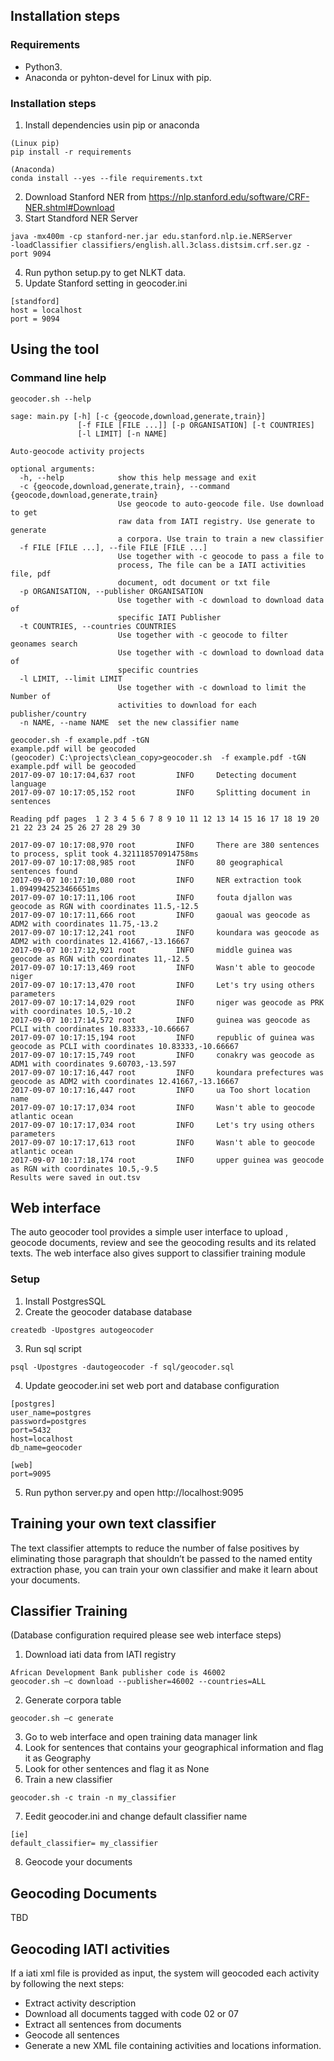 
## Installation steps
### Requirements
- Python3.
- Anaconda or pyhton-devel for Linux with pip.

### Installation steps
1. Install dependencies usin pip or anaconda
```
(Linux pip) 
pip install -r requirements

(Anaconda)
conda install --yes --file requirements.txt
```
2. Download Stanford NER from https://nlp.stanford.edu/software/CRF-NER.shtml#Download
3. Start Standford NER Server

```
java -mx400m -cp stanford-ner.jar edu.stanford.nlp.ie.NERServer 
-loadClassifier classifiers/english.all.3class.distsim.crf.ser.gz -port 9094

```
4. Run python setup.py to get NLKT data.
5. Update Stanford setting in geocoder.ini
```
[standford]
host = localhost
port = 9094
```

## Using the tool

### Command line help

```
geocoder.sh --help

sage: main.py [-h] [-c {geocode,download,generate,train}]
               [-f FILE [FILE ...]] [-p ORGANISATION] [-t COUNTRIES]
               [-l LIMIT] [-n NAME]

Auto-geocode activity projects

optional arguments:
  -h, --help            show this help message and exit
  -c {geocode,download,generate,train}, --command {geocode,download,generate,train}
                        Use geocode to auto-geocode file. Use download to get
                        raw data from IATI registry. Use generate to generate
                        a corpora. Use train to train a new classifier
  -f FILE [FILE ...], --file FILE [FILE ...]
                        Use together with -c geocode to pass a file to
                        process, The file can be a IATI activities file, pdf
                        document, odt document or txt file
  -p ORGANISATION, --publisher ORGANISATION
                        Use together with -c download to download data of
                        specific IATI Publisher
  -t COUNTRIES, --countries COUNTRIES
                        Use together with -c geocode to filter geonames search
                        Use together with -c download to download data of
                        specific countries
  -l LIMIT, --limit LIMIT
                        Use together with -c download to limit the Number of
                        activities to download for each publisher/country
  -n NAME, --name NAME  set the new classifier name
```

```
geocoder.sh -f example.pdf -tGN
example.pdf will be geocoded
(geocoder) C:\projects\clean_copy>geocoder.sh  -f example.pdf -tGN
example.pdf will be geocoded
2017-09-07 10:17:04,637 root         INFO     Detecting document language
2017-09-07 10:17:05,152 root         INFO     Splitting document in sentences

Reading pdf pages  1 2 3 4 5 6 7 8 9 10 11 12 13 14 15 16 17 18 19 20 21 22 23 24 25 26 27 28 29 30

2017-09-07 10:17:08,970 root         INFO     There are 380 sentences to process, split took 4.321118570914758ms
2017-09-07 10:17:08,985 root         INFO     80 geographical sentences found
2017-09-07 10:17:10,080 root         INFO     NER extraction took 1.0949942523466651ms
2017-09-07 10:17:11,106 root         INFO     fouta djallon was geocode as RGN with coordinates 11.5,-12.5
2017-09-07 10:17:11,666 root         INFO     gaoual was geocode as ADM2 with coordinates 11.75,-13.2
2017-09-07 10:17:12,241 root         INFO     koundara was geocode as ADM2 with coordinates 12.41667,-13.16667
2017-09-07 10:17:12,921 root         INFO     middle guinea was geocode as RGN with coordinates 11,-12.5
2017-09-07 10:17:13,469 root         INFO     Wasn't able to geocode  niger
2017-09-07 10:17:13,470 root         INFO     Let's try using others parameters
2017-09-07 10:17:14,029 root         INFO     niger was geocode as PRK with coordinates 10.5,-10.2
2017-09-07 10:17:14,572 root         INFO     guinea was geocode as PCLI with coordinates 10.83333,-10.66667
2017-09-07 10:17:15,194 root         INFO     republic of guinea was geocode as PCLI with coordinates 10.83333,-10.66667
2017-09-07 10:17:15,749 root         INFO     conakry was geocode as ADM1 with coordinates 9.60703,-13.597
2017-09-07 10:17:16,447 root         INFO     koundara prefectures was geocode as ADM2 with coordinates 12.41667,-13.16667
2017-09-07 10:17:16,447 root         INFO     ua Too short location name
2017-09-07 10:17:17,034 root         INFO     Wasn't able to geocode  atlantic ocean
2017-09-07 10:17:17,034 root         INFO     Let's try using others parameters
2017-09-07 10:17:17,613 root         INFO     Wasn't able to geocode  atlantic ocean
2017-09-07 10:17:18,174 root         INFO     upper guinea was geocode as RGN with coordinates 10.5,-9.5
Results were saved in out.tsv
```

## Web interface
The auto geocoder tool provides a simple user interface to upload , geocode documents, review and see the geocoding results and its related texts. 
The web interface also gives support to classifier training module

### Setup
1. Install PostgresSQL
2. Create the geocoder database  database
```
createdb -Upostgres autogeocoder
```
3. Run sql script
```
psql -Upostgres -dautogeocoder -f sql/geocoder.sql

```
4. Update geocoder.ini set web port and database configuration
```
[postgres]
user_name=postgres
password=postgres
port=5432
host=localhost
db_name=geocoder

[web]
port=9095
```
5. Run python server.py and open http://localhost:9095

## Training your own text classifier
The text classifier attempts to reduce the number of false positives by eliminating those paragraph that shouldn’t be passed to the  named entity extraction phase, you can train your own classifier and make it learn about your documents.

## Classifier Training 

(Database configuration required please see web interface steps)

1. Download iati data from IATI registry
```
African Development Bank publisher code is 46002
geocoder.sh –c download --publisher=46002 --countries=ALL

```
2. Generate corpora table
```
geocoder.sh –c generate

```
3. Go to web interface and open training data manager link
4. Look for sentences that contains your geographical information and flag it as Geography
5. Look for other sentences and flag it as None
6. Train a new classifier
```
geocoder.sh -c train -n my_classifier
```
7. Eedit geocoder.ini and change default classifier name
```
[ie]
default_classifier= my_classifier
```
8. Geocode your documents


## Geocoding Documents
  TBD
## Geocoding IATI activities
If a iati xml file is provided as input, the system will geocoded each activity by following the next steps:

- Extract activity description
- Download all documents tagged with code 02 or 07
- Extract all sentences from documents
- Geocode all sentences
- Generate a new XML file containing activities and locations information.




